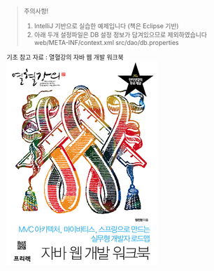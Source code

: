 > 주의사항!
> 1. IntelliJ 기반으로 실습한 예제입니다 (책은 Eclipse 기반)
> 2. 아래 두개 설정파일은 DB 설정 정보가 담겨있으므로 제외하였습니다
>   web/META-INF/context.xml
>   src/dao/db.properties

기초 참고 자료 : 열혈강의 자바 웹 개발 워크북
![Java web workbook](./book.PNG)

